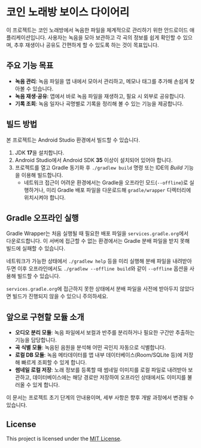 # 코인 노래방 보이스 다이어리

이 프로젝트는 코인 노래방에서 녹음한 파일을 체계적으로 관리하기 위한 안드로이드 애플리케이션입니다. 사용자는 녹음을 모아 보관하고 각 곡의 정보를 쉽게 확인할 수 있으며, 추후 재생이나 공유도 간편하게 할 수 있도록 하는 것이 목표입니다.

## 주요 기능 목표
- **녹음 관리**: 녹음 파일을 앱 내에서 모아서 관리하고, 메모나 태그를 추가해 손쉽게 찾아볼 수 있습니다.
- **녹음 재생·공유**: 앱에서 바로 녹음 파일을 재생하고, 필요 시 외부로 공유합니다.
- **기록 조회**: 녹음 일자나 곡명별로 기록을 정리해 볼 수 있는 기능을 제공합니다.

## 빌드 방법
본 프로젝트는 Android Studio 환경에서 빌드할 수 있습니다.
1. JDK **17**을 설치합니다.
2. Android Studio에서 Android SDK **35** 이상이 설치되어 있어야 합니다.
3. 프로젝트를 열고 Gradle 동기화 후 `./gradlew build` 명령 또는 IDE의 *Build* 기능을 이용해 빌드합니다.
   - 네트워크 접근이 어려운 환경에서는 Gradle을 오프라인 모드(`--offline`)로 실행하거나,
     미리 Gradle 배포 파일을 다운로드해 `gradle/wrapper` 디렉터리에 위치시켜야 합니다.

## Gradle 오프라인 실행
Gradle Wrapper는 처음 실행될 때 필요한 배포 파일을 `services.gradle.org`에서 다운로드합니다. 이 서버에 접근할 수 없는 환경에서는 Gradle 분배 파일을 받지 못해 빌드에 실패할 수 있습니다.

네트워크가 가능한 상태에서 `./gradlew help` 등을 미리 실행해 분배 파일을 내려받아 두면 이후 오프라인에서도 `./gradlew --offline build`와 같이 `--offline` 옵션을 사용해 빌드할 수 있습니다.

`services.gradle.org`에 접근하지 못한 상태에서 분배 파일을 사전에 받아두지 않았다면 빌드가 진행되지 않을 수 있으니 주의하세요.

## 앞으로 구현할 모듈 소개
- **오디오 분리 모듈**: 녹음 파일에서 보컬과 반주를 분리하거나 필요한 구간만 추출하는 기능을 담당합니다.
- **곡 식별 모듈**: 녹음된 음원을 분석해 어떤 곡인지 자동으로 식별합니다.
- **로컬 DB 모듈**: 녹음 메타데이터를 앱 내부 데이터베이스(Room/SQLite 등)에 저장해 빠르게 조회할 수 있게 합니다.
- **썸네일 로컬 저장**: 노래 정보를 등록할 때 썸네일 이미지를 로컬 파일로 내려받아 보관하고, 데이터베이스에는 해당 경로만 저장하여 오프라인 상태에서도 이미지를 불러올 수 있게 합니다.

이 문서는 프로젝트 초기 단계의 안내용이며, 세부 사항은 향후 개발 과정에서 변경될 수 있습니다.

## License
This project is licensed under the [MIT License](LICENSE).
